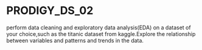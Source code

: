 # PRODIGY_DS_02
perform data cleaning and exploratory data analysis(EDA) on a dataset of your choice,such as the titanic dataset from kaggle.Explore the relationship between variables and patterns and trends in the data.
